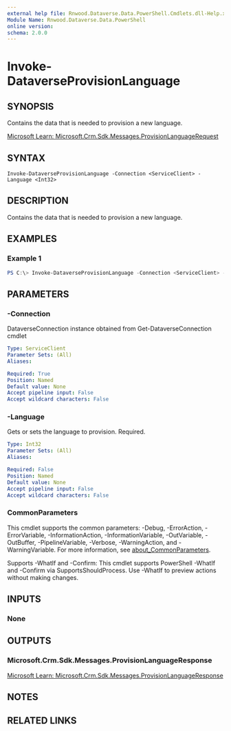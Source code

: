 ```yaml
---
external help file: Rnwood.Dataverse.Data.PowerShell.Cmdlets.dll-Help.xml
Module Name: Rnwood.Dataverse.Data.PowerShell
online version:
schema: 2.0.0
---
```


# Invoke-DataverseProvisionLanguage

## SYNOPSIS
Contains the data that is needed to provision a new language.

[Microsoft Learn: Microsoft.Crm.Sdk.Messages.ProvisionLanguageRequest](https://learn.microsoft.com/dotnet/api/Microsoft.Crm.Sdk.Messages.ProvisionLanguageRequest)

## SYNTAX

```
Invoke-DataverseProvisionLanguage -Connection <ServiceClient> -Language <Int32>
```

## DESCRIPTION
Contains the data that is needed to provision a new language.

## EXAMPLES

### Example 1
```powershell
PS C:\> Invoke-DataverseProvisionLanguage -Connection <ServiceClient> -Language <Int32>
```

## PARAMETERS

### -Connection
DataverseConnection instance obtained from Get-DataverseConnection cmdlet

```yaml
Type: ServiceClient
Parameter Sets: (All)
Aliases:

Required: True
Position: Named
Default value: None
Accept pipeline input: False
Accept wildcard characters: False
```

### -Language
Gets or sets the language to provision. Required.

```yaml
Type: Int32
Parameter Sets: (All)
Aliases:

Required: False
Position: Named
Default value: None
Accept pipeline input: False
Accept wildcard characters: False
```

### CommonParameters
This cmdlet supports the common parameters: -Debug, -ErrorAction, -ErrorVariable, -InformationAction, -InformationVariable, -OutVariable, -OutBuffer, -PipelineVariable, -Verbose, -WarningAction, and -WarningVariable. For more information, see [about_CommonParameters](http://go.microsoft.com/fwlink/?LinkID=113216).

Supports -WhatIf and -Confirm: This cmdlet supports PowerShell -WhatIf and -Confirm via SupportsShouldProcess. Use -WhatIf to preview actions without making changes.

## INPUTS

### None
## OUTPUTS

### Microsoft.Crm.Sdk.Messages.ProvisionLanguageResponse
[Microsoft Learn: Microsoft.Crm.Sdk.Messages.ProvisionLanguageResponse](https://learn.microsoft.com/dotnet/api/Microsoft.Crm.Sdk.Messages.ProvisionLanguageResponse)
## NOTES

## RELATED LINKS

